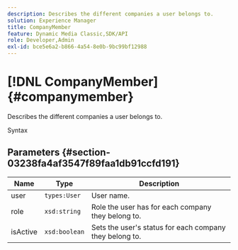 ```yaml
---
description: Describes the different companies a user belongs to.
solution: Experience Manager
title: CompanyMember
feature: Dynamic Media Classic,SDK/API
role: Developer,Admin
exl-id: bce5e6a2-b866-4a54-8e0b-9bc99bf12988
---
```

# [!DNL CompanyMember]{#companymember}

Describes the different companies a user belongs to.

 Syntax 

## Parameters {#section-03238fa4af3547f89faa1db91ccfd191}

|  Name  | Type  | Description  |
|---|---|---|
|  user  | `types:User`  | User name.  |
|  role  | `xsd:string`  | Role the user has for each company they belong to.  |
|  isActive  | `xsd:boolean`  | Sets the user's status for each company they belong to.  |
